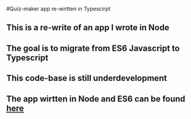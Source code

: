 #Quiz-maker app re-wirtten in Typescirpt

## This is a re-write of an app I wrote in Node

## The goal is to migrate from ES6 Javascript to Typescript

## This code-base is still underdevelopment

## The app wirtten in Node and ES6 can be found <a href="https://quiz-survey.herokuapp.com/">here</a>
